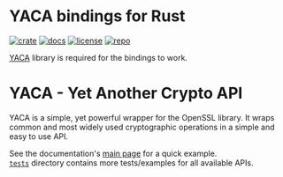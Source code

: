# YACA bindings for Rust

[![crate](https://img.shields.io/crates/v/yaca.svg)](https://crates.io/crates/yaca/)
[![docs](https://docs.rs/yaca/badge.svg)](https://docs.rs/yaca/)
[![license](https://img.shields.io/badge/license-Apache--2.0-green.svg)](https://www.apache.org/licenses/LICENSE-2.0)
[![repo](https://img.shields.io/github/v/tag/Havner/yaca-rust)](https://github.com/Havner/yaca-rust/)

[YACA](https://github.com/Havner/yaca/) library is required for the bindings to work.

# YACA - Yet Another Crypto API

YACA is a simple, yet powerful wrapper for the OpenSSL library. It
wraps common and most widely used cryptographic operations in a simple
and easy to use API.

See the documentation's [main page](https://docs.rs/yaca/) for a quick
example.  
[`tests`](https://github.com/Havner/yaca-rust/tree/master/tests)
directory contains more tests/examples for all available APIs.

<!-- Local Variables: -->
<!-- delete-trailing-whitespace-on-save: nil -->
<!-- End: -->
